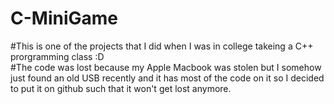 # C-MiniGame

#This is one of the projects that I did when I was in college takeing a C++ prorgramming class :D <br/>
#The code was lost because my Apple Macbook was stolen but I somehow just found an old USB recently and it has most of the code on it so I decided to put it on github such that it won't get lost anymore.
